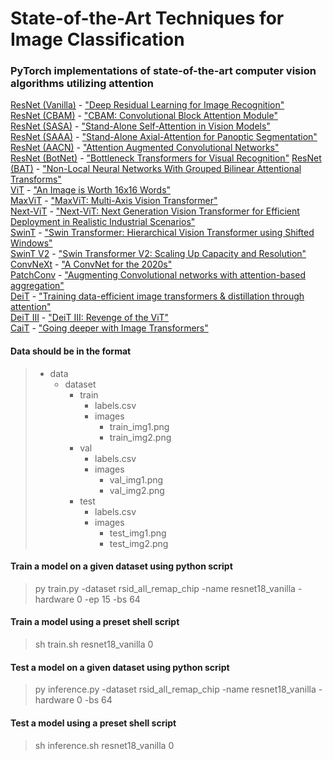 # State-of-the-Art Techniques for Image Classification

### PyTorch implementations of state-of-the-art computer vision algorithms utilizing attention

[ResNet (Vanilla)](https://github.com/tescala2/sota_classification/blob/main/models/resnet/vanilla.py) - ["Deep Residual Learning for Image Recognition"](https://arxiv.org/abs/1512.03385) \
[ResNet (CBAM)](https://github.com/tescala2/sota_classification/blob/main/models/resnet/cbam.py) - ["CBAM: Convolutional Block Attention Module"](https://arxiv.org/abs/1807.06521) \
[ResNet (SASA)](https://github.com/tescala2/sota_classification/blob/main/models/resnet/sasa.py) - ["Stand-Alone Self-Attention in Vision Models"](https://arxiv.org/abs/1906.05909v1) \
[ResNet (SAAA)](https://github.com/tescala2/sota_classification/blob/main/models/resnet/saaa.py) - ["Stand-Alone Axial-Attention for Panoptic Segmentation"](https://arxiv.org/abs/2003.07853) \
[ResNet (AACN)](https://github.com/tescala2/sota_classification/blob/main/models/resnet/aacn.py) - ["Attention Augmented Convolutional Networks"](https://arxiv.org/abs/1904.09925) \
[ResNet (BotNet)](https://github.com/tescala2/sota_classification/blob/main/models/resnet/botnet.py) - ["Bottleneck Transformers for Visual Recognition"](https://arxiv.org/abs/2101.11605)
[ResNet (BAT)](https://github.com/tescala2/sota_classification/blob/main/models/resnet/bat.py) - ["Non-Local Neural Networks With Grouped Bilinear Attentional Transforms"](http://openaccess.thecvf.com/content_CVPR_2020/html/Chi_Non-Local_Neural_Networks_With_Grouped_Bilinear_Attentional_Transforms_CVPR_2020_paper.html) \
[ViT](https://github.com/tescala2/sota_classification/blob/main/models/transformers/vit.py) - ["An Image is Worth 16x16 Words"](https://arxiv.org/abs/2010.11929) \
[MaxViT](https://github.com/tescala2/sota_classification/blob/main/models/transformers/maxvit.py) - ["MaxViT: Multi-Axis Vision Transformer"](https://arxiv.org/abs/2204.01697) \
[Next-ViT](https://github.com/tescala2/sota_classification/blob/main/models/transformers/nextvit.py) - ["Next-ViT: Next Generation Vision Transformer for Efficient Deployment in Realistic Industrial Scenarios"](https://arxiv.org/abs/2207.05501) \
[SwinT](https://github.com/tescala2/sota_classification/blob/main/models/transformers/swint.py) - ["Swin Transformer: Hierarchical Vision Transformer using Shifted Windows"](https://arxiv.org/abs/2103.14030) \
[SwinT V2](https://github.com/tescala2/sota_classification/blob/main/models/transformers/swint.py) - ["Swin Transformer V2: Scaling Up Capacity and Resolution"](https://arxiv.org/abs/2111.09883) \
[ConvNeXt](https://github.com/tescala2/sota_classification/blob/main/models/convnext.py) - ["A ConvNet for the 2020s"](https://arxiv.org/abs/2201.03545) \
[PatchConv](https://github.com/tescala2/sota_classification/blob/main/models/patchconv.py) - ["Augmenting Convolutional networks with attention-based aggregation"](https://arxiv.org/abs/2112.13692) \
[DeiT](https://github.com/tescala2/sota_classification/blob/main/models/transformers/deit.py) - ["Training data-efficient image transformers & distillation through attention"](https://arxiv.org/abs/2012.12877) \
[DeiT III](https://github.com/tescala2/sota_classification/blob/main/models/transformers/deit_ls.py) - ["DeiT III: Revenge of the ViT"](https://arxiv.org/pdf/2204.07118.pdf) \
[CaiT](https://github.com/tescala2/sota_classification/blob/main/models/transformers/cait.py) - ["Going deeper with Image Transformers"](https://arxiv.org/abs/2103.17239)


#### Data should be in the format
>  - data
>    - dataset
>      - train
>        - labels.csv
>        - images
>          - train_img1.png
>          - train_img2.png
>      - val
>        - labels.csv
>        - images
>          - val_img1.png
>          - val_img2.png
>      - test
>        - labels.csv
>        - images
>          - test_img1.png
>          - test_img2.png


#### Train a model on a given dataset using python script
> py train.py -dataset rsid_all_remap_chip -name resnet18_vanilla -hardware 0 -ep 15 -bs 64

#### Train a model using a preset shell script
> sh train.sh resnet18_vanilla 0

#### Test a model on a given dataset using python script
> py inference.py -dataset rsid_all_remap_chip -name resnet18_vanilla -hardware 0 -bs 64

#### Test a model using a preset shell script
> sh inference.sh resnet18_vanilla 0